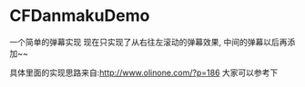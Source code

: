 # CFDanmakuDemo
一个简单的弹幕实现
现在只实现了从右往左滚动的弹幕效果, 中间的弹幕以后再添加~~

具体里面的实现思路来自:http://www.olinone.com/?p=186 大家可以参考下
